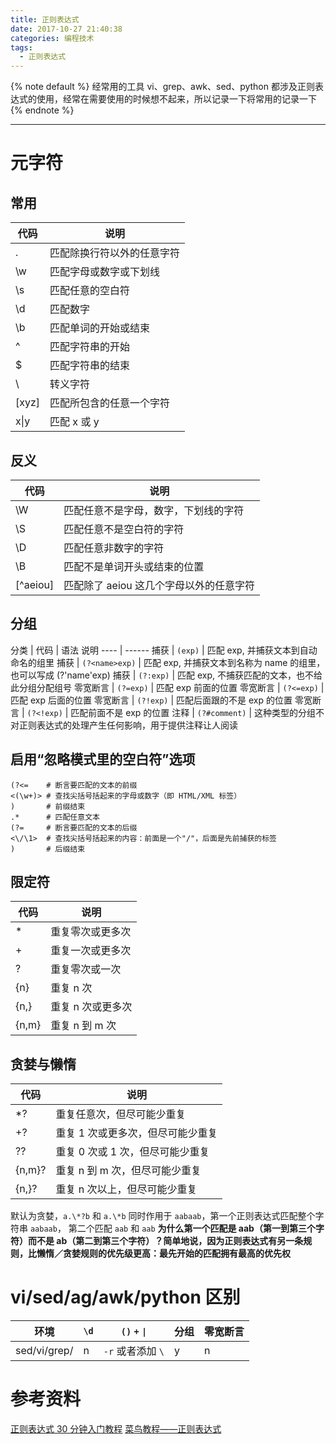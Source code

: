 ```yaml
---
title: 正则表达式
date: 2017-10-27 21:40:38
categories: 编程技术
tags:
  - 正则表达式
---
```


{% note default %}
经常用的工具 vi、grep、awk、sed、python 都涉及正则表达式的使用，经常在需要使用的时候想不起来，所以记录一下将常用的记录一下
{% endnote %}

<!--more-->

---

# 元字符

## 常用
代码      | 说明
----      | ------
.         | 匹配除换行符以外的任意字符
\w        | 匹配字母或数字或下划线
\s        | 匹配任意的空白符
\d        | 匹配数字
\b        | 匹配单词的开始或结束
^         | 匹配字符串的开始
$         | 匹配字符串的结束
\         | 转义字符
[xyz]     | 匹配所包含的任意一个字符
x&#124;y   | 匹配 x 或 y

## 反义
代码     | 说明
----     | ------
\W       | 匹配任意不是字母，数字，下划线的字符
\S       | 匹配任意不是空白符的字符
\D       | 匹配任意非数字的字符
\B       | 匹配不是单词开头或结束的位置
[^aeiou] | 匹配除了 aeiou 这几个字母以外的任意字符

## 分组
分类     | 代码           | 语法	说明
----     | ------
捕获     | `(exp)`        | 匹配 exp, 并捕获文本到自动命名的组里
捕获     | `(?<name>exp)` | 匹配 exp, 并捕获文本到名称为 name 的组里，也可以写成 (?'name'exp)
捕获     | `(?:exp)`      | 匹配 exp, 不捕获匹配的文本，也不给此分组分配组号
零宽断言 | `(?=exp)`      | 匹配 exp 前面的位置
零宽断言 | `(?<=exp)`     | 匹配 exp 后面的位置
零宽断言 | `(?!exp)`      | 匹配后面跟的不是 exp 的位置
零宽断言 | `(?<!exp)`     | 匹配前面不是 exp 的位置
注释     | `(?#comment)`  | 这种类型的分组不对正则表达式的处理产生任何影响，用于提供注释让人阅读

## 启用“忽略模式里的空白符”选项
```
(?<=    # 断言要匹配的文本的前缀
<(\w+)> # 查找尖括号括起来的字母或数字（即 HTML/XML 标签）
)       # 前缀结束
.*      # 匹配任意文本
(?=     # 断言要匹配的文本的后缀
<\/\1>  # 查找尖括号括起来的内容：前面是一个"/"，后面是先前捕获的标签
)       # 后缀结束
```

## 限定符
代码  | 说明
----  | ------
*     | 重复零次或更多次
+     | 重复一次或更多次
?     | 重复零次或一次
{n}   | 重复 n 次
{n,}  | 重复 n 次或更多次
{n,m} | 重复 n 到 m 次

## 贪婪与懒惰
代码   | 说明
----   | ------
*?     | 重复任意次，但尽可能少重复
+?     | 重复 1 次或更多次，但尽可能少重复
??     | 重复 0 次或 1 次，但尽可能少重复
{n,m}? | 重复 n 到 m 次，但尽可能少重复
{n,}?  | 重复 n 次以上，但尽可能少重复

默认为贪婪，``a.\*?b`` 和 ``a.\*b`` 同时作用于 ``aabaab``，第一个正则表达式匹配整个字符串 ``aabaab``， 第二个匹配 ``aab`` 和 ``aab``
**为什么第一个匹配是 aab（第一到第三个字符）而不是 ab（第二到第三个字符）？简单地说，因为正则表达式有另一条规则，比懒惰／贪婪规则的优先级更高：最先开始的匹配拥有最高的优先权**

# vi/sed/ag/awk/python 区别

环境         | `\d` | `()` `+` <code>&#124;</code> | 分组 | 零宽断言
---          | ---  | ---------------              | ---  | ---
sed/vi/grep/ | n    | `-r` 或者添加 ``\``          | y    | n

# 参考资料
[正则表达式 30 分钟入门教程](http://deerchao.net/tutorials/regex/regex.htm#resources)
[菜鸟教程——正则表达式](http://www.runoob.com/regexp/regexp-intro.html)
